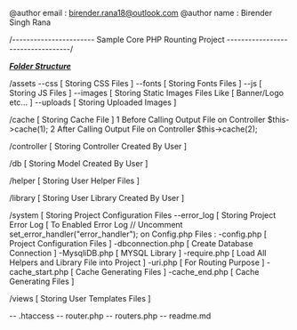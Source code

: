 @author email : birender.rana18@outlook.com
@author name  : Birender Singh Rana


/----------------------- Sample Core PHP Rounting Project ----------------------------------/

<b><u><i>Folder Structure</i></u></b>

/assets
	--css [ Storing CSS Files ]
	--fonts [ Storing Fonts Files ]
	--js [ Storing JS Files ]
	--images [ Storing Static Images Files Like [ Banner/Logo etc... ]
	--uploads [ Storing Uploaded Images ]

/cache [ Storing Cache File ]
	1 Before Calling Output File on Controller $this->cache(1);
	2 After Calling Output File on Controller $this->cache(2);
	
/controller [ Storing Controller Created By User ]

/db [ Storing Model Created By User ]

/helper [ Storing User Helper Files ]

/library [ Storing User Library Created By User ]

/system [ Storing Project Configuration Files
	--error_log [ Storing Project Error Log [ To Enabled Error Log // Uncomment set_error_handler("error_handler"); on Config.php
	Files : 
	-config.php [ Project Configuration Files ]
	-dbconnection.php [ Create Database Connection ]
	-MysqliDB.php [ MYSQL Library ]
	-require.php [ Load All Helpers and Library File into Project ]
	-uri.php [ For Routing Purpose ]
	-cache_start.php [ Cache Generating Files ]
	-cache_end.php [ Cache Generating Files ]

/views [ Storing User Templates Files ]

-- .htaccess
-- router.php
-- routers.php
-- readme.md
